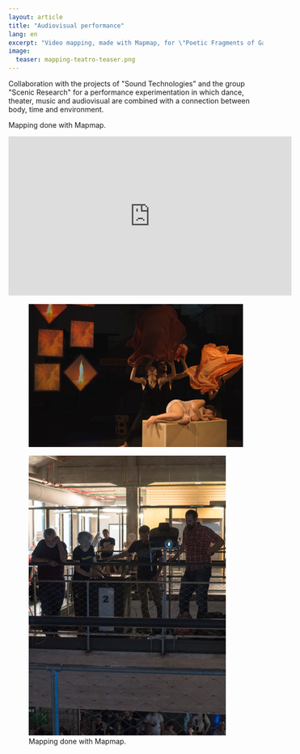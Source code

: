 ```yaml
---
layout: article
title: "Audiovisual performance"
lang: en
excerpt: "Video mapping, made with Mapmap, for \"Poetic Fragments of Gabriel Garc&iacute;a M&aacute;rquez\" presented at Medialab-Prado."
image:
  teaser: mapping-teatro-teaser.png
---
```

<p>
Collaboration with the projects of "Sound Technologies" and the group "Scenic Research" for a performance experimentation in which dance, theater, music and audiovisual are combined with a connection between body, time and environment.
</p>
<p>
Mapping done with Mapmap.
</p>
<p>
<iframe width="560" height="315" src="https://www.youtube.com/embed/9P7jEcuUuGs" frameborder="0" allowfullscreen></iframe>
</p>
<figure class="one">
    <img src="/images/teatro-2.png">
	<figcaption> </figcaption>
</figure>
<figure class="one">
    <img src="/images/mapping-teatro-1.jpg">
	<figcaption> Mapping done with Mapmap.</figcaption>
</figure>

